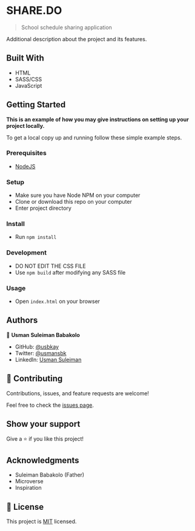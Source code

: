 # SHARE.DO

> School schedule sharing application

<!-- ![screenshot](./app_screenshot.png) -->

Additional description about the project and its features.

## Built With

- HTML
- SASS/CSS
- JavaScript

<!-- ## Live Demo

[Live Demo Link](https://livedemo.com) -->

## Getting Started

**This is an example of how you may give instructions on setting up your project locally.**

To get a local copy up and running follow these simple example steps.

### Prerequisites

- [NodeJS](https://nodejs.org/en/)

### Setup

- Make sure you have Node NPM on your computer
- Clone or download this repo on your computer
- Enter project directory

### Install

- Run `npm install`

### Development

- DO NOT EDIT THE CSS FILE
- Use `npm build` after modifying any SASS file

### Usage

- Open `index.html` on your browser

## Authors

👤 **Usman Suleiman Babakolo**

- GitHub: [@usbkay](https://github.com/usbkay)
- Twitter: [@usmansbk](https://twitter.com/usmansbk)
- LinkedIn: [Usman Suleiman](https://www.linkedin.com/in/usman-suleiman-82b444140/)

## 🤝 Contributing

Contributions, issues, and feature requests are welcome!

Feel free to check the [issues page](../../issues/).

## Show your support

Give a ⭐️ if you like this project!

## Acknowledgments

- Suleiman Babakolo (Father)
- Microverse
- Inspiration

## 📝 License

This project is [MIT](./MIT.md) licensed.
